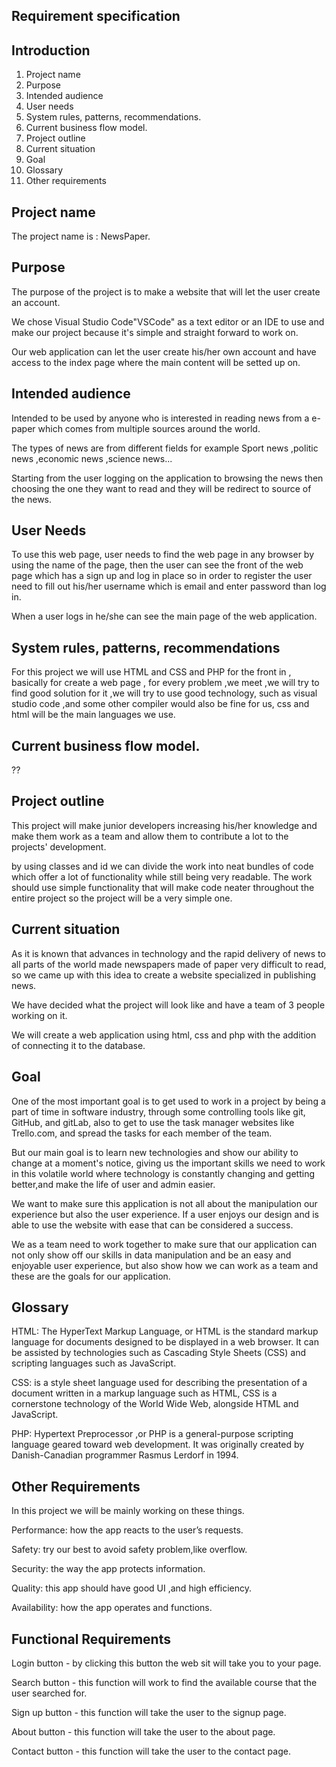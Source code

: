 ## Requirement specification
## **Introduction**

1. Project name
2. Purpose
3. Intended audience
4. User needs
5. System rules, patterns, recommendations.
6. Current business flow model.
7. Project outline
8. Current situation
9. Goal
10. Glossary
11. Other requirements

## Project name
The project name is : NewsPaper.

## Purpose

The purpose of the project is to make a website that will let the user create an account.

We chose Visual Studio Code"VSCode" as a text editor or an IDE to use and make our project because it's simple and straight forward to work on. 

Our web application can let the user create his/her own account and have access to the index page where the main content will be setted up on.

## Intended audience
Intended to be used by anyone who is interested in reading news from a e-paper which comes from multiple sources around the world.

The types of news are from different fields for example Sport news ,politic news ,economic news ,science news...

Starting from the user logging on the application to browsing the news then choosing the one they want to read and they will be redirect to source of the news. 
   

## User Needs
To use this web page, user needs to find the web page in any browser by using the name of the page, then the user can see the front of the web page which has a sign up and log in place so in order to register the user need to fill out his/her username which is email and enter password than log in.

When a user logs in he/she can see the main page of the web application.

## System rules, patterns, recommendations

For this project we will use HTML and CSS and PHP for the front in , basically for create a web page , for every problem ,we meet ,we will try to find good solution for it ,we will try to use good technology, such as visual studio code ,and some other compiler would also be fine for us, css and html will be the main languages we use.

## Current business flow model.
??
## Project outline

This project will make junior developers increasing his/her knowledge and make them work as a team and allow them to contribute a lot to the projects' development.

by using classes and id we can divide the work into neat bundles of code which offer a lot of functionality while still being very readable. The work should use simple functionality that will make code neater throughout the entire project so the project will be a very simple one.


## Current situation

As it is known that advances in technology and the rapid delivery of news to all parts of the world made newspapers made of paper very difficult to read, so we came up with this idea to create a website specialized in publishing news.

We have decided what the project will look like and have a team of 3 people working on it.

We will create a web application using html, css and php with the addition of connecting it to the database.


## Goal

One of the most important goal is to get used to work in a project by being a part of time in software industry, through some controlling tools like git, GitHub, and gitLab, also to get to use the task manager websites like Trello.com, and spread the tasks for each member of the team.

But our main goal is to learn new technologies and show our ability to change at a moment's notice, giving us the important skills we need to work in this volatile world where technology is constantly changing and getting better,and make the life of user and admin easier.

We want to make sure this application is not all about the manipulation our experience but also the user experience. If a user enjoys our design and is able to use the website with ease that can be considered a success.

We as a team need to work together to make sure that our application can not only show off our skills in data manipulation and be an easy and enjoyable user experience, but also show how we can work as a team and these are the goals for our application.


## Glossary

HTML: The HyperText Markup Language, or HTML is the standard markup language for documents designed to be displayed in a web browser. It can be assisted by technologies such as Cascading Style Sheets (CSS) and scripting languages such as JavaScript.

CSS: is a style sheet language used for describing the presentation of a document written in a markup language such as HTML, CSS is a cornerstone technology of the World Wide Web, alongside HTML and JavaScript.

PHP: Hypertext Preprocessor ,or PHP is a general-purpose scripting language geared toward web development. It was originally created by Danish-Canadian programmer Rasmus Lerdorf in 1994.

## Other Requirements 
In this project we will be mainly working on these things.
   
Performance: how the app reacts to the user’s requests.
   
Safety: try our best to avoid safety problem,like overflow.
   
Security: the way the app protects information.

Quality: this app should have good UI ,and high efficiency.
   
Availability: how the app operates and functions.
   
## Functional Requirements
Login button - by clicking this button the web sit will take you to your page.
 
Search button - this function will work to find the available course that the user searched for.
 
Sign up button - this function will take the user to the signup page.

About button - this function will take the user to the about page.
 
Contact button - this function will take the user to the contact page. 